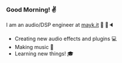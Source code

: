 
### Good Morning! ✌️
I am an audio/DSP engineer at [mayk.it](https://mayk.it) 👄 📱🔈

- Creating new audio effects and plugins 💻
- Making music 🎸
- Learning new things! 🎓

<!--- ![mayk](https://github.com/jamierpond/jamierpond/blob/main/mayk.png?raw=true)
